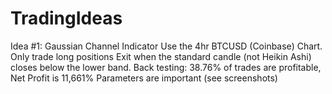 # TradingIdeas

Idea #1: Gaussian Channel Indicator
          Use the 4hr BTCUSD (Coinbase) Chart.
          Only trade long positions
          Exit when the standard candle (not Heikin Ashi) closes below the lower band. 
          Back testing: 38.76% of trades are profitable, Net Profit is 11,661%
          Parameters are important (see screenshots)
